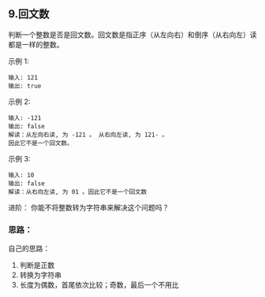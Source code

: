 ## 9.回文数
判断一个整数是否是回文数。回文数是指正序（从左向右）和倒序（从右向左）读都是一样的整数。

示例 1:
```
输入: 121
输出: true
```
示例 2:
```
输入: -121
输出: false
解读：从左向右读, 为 -121 。 从右向左读, 为 121- 。
因此它不是一个回文数。
```

示例 3:
```
输入: 10
输出: false
解读：从右向左读, 为 01 。因此它不是一个回文数
```

进阶：
你能不将整数转为字符串来解决这个问题吗？

### 思路：
自己的思路：
1. 判断是正数
2. 转换为字符串
3. 长度为偶数，首尾依次比较；奇数，最后一个不用比
